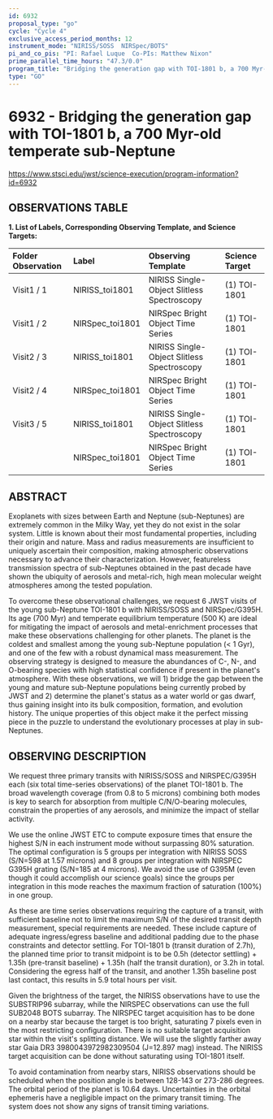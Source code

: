 ```yaml
---
id: 6932
proposal_type: "go"
cycle: "Cycle 4"
exclusive_access_period_months: 12
instrument_mode: "NIRISS/SOSS  NIRSpec/BOTS"
pi_and_co_pis: "PI: Rafael Luque  Co-PIs: Matthew Nixon"
prime_parallel_time_hours: "47.3/0.0"
program_title: "Bridging the generation gap with TOI-1801 b, a 700 Myr-old temperate sub-Neptune"
type: "GO"
---
```

# 6932 - Bridging the generation gap with TOI-1801 b, a 700 Myr-old temperate sub-Neptune
https://www.stsci.edu/jwst/science-execution/program-information?id=6932
## OBSERVATIONS TABLE
**1. List of Labels, Corresponding Observing Template, and Science Targets:**

| Folder Observation | Label             | Observing Template                       | Science Target |
| :----------------- | :---------------- | :--------------------------------------- | :------------- |
| Visit1 / 1         | NIRISS_toi1801    | NIRISS Single-Object Slitless Spectroscopy | (1) TOI-1801   |
| Visit1 / 2         | NIRSpec_toi1801   | NIRSpec Bright Object Time Series        | (1) TOI-1801   |
| Visit2 / 3         | NIRISS_toi1801    | NIRISS Single-Object Slitless Spectroscopy | (1) TOI-1801   |
| Visit2 / 4         | NIRSpec_toi1801   | NIRSpec Bright Object Time Series        | (1) TOI-1801   |
| Visit3 / 5         | NIRISS_toi1801    | NIRISS Single-Object Slitless Spectroscopy | (1) TOI-1801   |
|                    | NIRSpec_toi1801   | NIRSpec Bright Object Time Series        | (1) TOI-1801   |

## ABSTRACT

Exoplanets with sizes between Earth and Neptune (sub-Neptunes) are extremely common in the Milky Way, yet they do not exist in the solar system. Little is known about their most fundamental properties, including their origin and nature. Mass and radius measurements are insufficient to uniquely ascertain their composition, making atmospheric observations necessary to advance their characterization. However, featureless transmission spectra of sub-Neptunes obtained in the past decade have shown the ubiquity of aerosols and metal-rich, high mean molecular weight atmospheres among the tested population.

To overcome these observational challenges, we request 6 JWST visits of the young sub-Neptune TOI-1801 b with NIRISS/SOSS and NIRSpec/G395H. Its age (700 Myr) and temperate equilibrium temperature (500 K) are ideal for mitigating the impact of aerosols and metal-enrichment processes that make these observations challenging for other planets. The planet is the coldest and smallest among the young sub-Neptune population (< 1 Gyr), and one of the few with a robust dynamical mass measurement. The observing strategy is designed to measure the abundances of C-, N-, and O-bearing species with high statistical confidence if present in the planet's atmosphere. With these observations, we will 1) bridge the gap between the young and mature sub-Neptune populations being currently probed by JWST and 2) determine the planet's status as a water world or gas dwarf, thus gaining insight into its bulk composition, formation, and evolution history. The unique properties of this object make it the perfect missing piece in the puzzle to understand the evolutionary processes at play in sub-Neptunes.

## OBSERVING DESCRIPTION

We request three primary transits with NIRISS/SOSS and NIRSPEC/G395H each (six total time-series observations) of the planet TOI-1801 b. The broad wavelength coverage (from 0.8 to 5 microns) combining both modes is key to search for absorption from multiple C/N/O-bearing molecules, constrain the properties of any aerosols, and minimize the impact of stellar activity.

We use the online JWST ETC to compute exposure times that ensure the highest S/N in each instrument mode without surpassing 80% saturation. The optimal configuration is 5 groups per integration with NIRISS SOSS (S/N=598 at 1.57 microns) and 8 groups per integration with NIRSPEC G395H grating (S/N=185 at 4 microns). We avoid the use of G395M (even though it could accomplish our science goals) since the groups per integration in this mode reaches the maximum fraction of saturation (100%) in one group.

As these are time series observations requiring the capture of a transit, with sufficient baseline not to limit the maximum S/N of the desired transit depth measurement, special requirements are needed. These include capture of adequate ingress/egress baseline and additional padding due to the phase constraints and detector settling. For TOI-1801 b (transit duration of 2.7h), the planned time prior to transit midpoint is to be 0.5h (detector settling) + 1.35h (pre-transit baseline) + 1.35h (half the transit duration), or 3.2h in total. Considering the egress half of the transit, and another 1.35h baseline post last contact, this results in 5.9 total hours per visit.

Given the brightness of the target, the NIRISS observations have to use the SUBSTRIP96 subarray, while the NIRSPEC observations can use the full SUB2048 BOTS subarray. The NIRSPEC target acquisition has to be done on a nearby star because the target is too bright, saturating 7 pixels even in the most restricting configuration. There is no suitable target acquisition star within the visit's splitting distance. We will use the slightly farther away star Gaia DR3 3980043972982309504 (J=12.897 mag) instead. The NIRISS target acquisition can be done without saturating using TOI-1801 itself.

To avoid contamination from nearby stars, NIRISS observations should be scheduled when the position angle is between 128-143 or 273-286 degrees. The orbital period of the planet is 10.64 days. Uncertainties in the orbital ephemeris have a negligible impact on the primary transit timing. The system does not show any signs of transit timing variations.